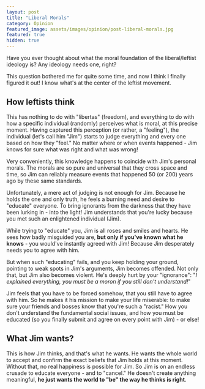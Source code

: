 ```yaml
---
layout: post
title: "Liberal Morals"
category: Opinion
featured_image: assets/images/opinion/post-liberal-morals.jpg
featured: true
hidden: true
---
```


Have you ever thought about what the moral foundation of the liberal/leftist ideology is? Any ideology needs one, right?

This question bothered me for quite some time, and now I think I finally figured it out! I know what's at the center of the leftist movement.

## How leftists think

This has nothing to do with "libertas" (freedom), and everything to do with how a specific individual (randomly) perceives what is moral, at this precise moment. Having captured this perception (or rather, a "feeling"), the individual (let's call him "Jim") starts to judge everything and every one based on how they "feel." No matter where or when events happened - Jim knows for sure what was right and what was wrong!

Very conveniently, this knowledge happens to coincide with Jim's personal morals. The morals are so pure and universal that they cross space and time, so Jim can reliably measure events that happened 50 (or 200) years ago by these same standards.

Unfortunately, a mere act of judging is not enough for Jim. Because he holds the one and only truth, he feels a burning need and desire to "educate" everyone. To bring ignorants from the darkness that they have been lurking in - into the light! Jim understands that you're lucky because you met such an enlightened individual (Jim).

While trying to "educate" you, Jim is all roses and smiles and hearts. He sees how badly misguided you are, **but only if you've known what he knows** - you would've instantly agreed with Jim! Because Jim desperately needs you to agree with him.

But when such "educating" fails, and you keep holding your ground, pointing to weak spots in Jim's arguments, Jim becomes offended. Not only that, but Jim also becomes violent. He's deeply hurt by your "ignorance": "*I explained everything, you must be a moron if you still don't understand!*"

Jim feels that you have to be forced somehow, that you still have to agree with him. So he makes it his mission to make your life miserable: to make sure your friends and bosses know that you're such a "racist." How you don't understand the fundamental social issues, and how you must be educated (so you finally submit and agree on every point with Jim) - or else!

## What Jim wants?

This is how Jim thinks, and that's what he wants. He wants the whole world to accept and confirm the exact beliefs that Jim holds at this moment. Without that, no real happiness is possible for Jim. So Jim is on an endless crusade to educate everyone - and to "cancel." He doesn't create anything meaningful, **he just wants the world to "be" the way he thinks is right**.